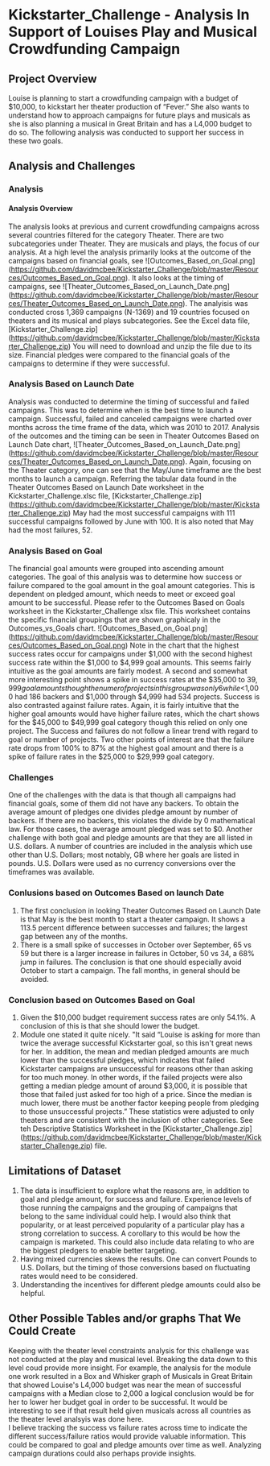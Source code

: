 # Kickstarter_Challenge - Analysis In Support of Louises Play and Musical Crowdfunding Campaign 
## Project Overview
Louise is planning to start a crowdfunding campaign with a budget of $10,000, to kickstart her theater production of “Fever.” She also wants to understand how to approach campaigns for future plays and musicals as she is also planning a musical in Great Britain and has a L4,000 budget to do so. The following analysis was conducted to support her success in these two goals.
## Analysis and Challenges
### Analysis
#### Analysis Overview
The analysis looks at previous and current crowdfunding campaigns across several countries filtered for the category Theater. There are two subcategories under Theater. They are musicals and plays, the focus of our analysis. At a high level the analysis primarily looks at the outcome of the campaigns based on financial goals, see ![Outcomes_Based_on_Goal.png] (https://github.com/davidmcbee/Kickstarter_Challenge/blob/master/Resources/Outcomes_Based_on_Goal.png). It also looks at the timing of campaigns, see ![Theater_Outcomes_Based_on_Launch_Date.png] (https://github.com/davidmcbee/Kickstarter_Challenge/blob/master/Resources/Theater_Outcomes_Based_on_Launch_Date.png). The analyisis was conducted cross 1,369 campaigns (N-1369) and 19 countries focused on theaters and its musical and plays subcategories. See the Excel data file, [Kickstarter_Challenge.zip] (https://github.com/davidmcbee/Kickstarter_Challenge/blob/master/Kickstarter_Challenge.zip) You will need to download and unzip the file due to its size. Financial pledges were compared to the financial goals of the campaigns to determine if they were successful.
### Analysis Based on Launch Date
Analysis was conducted to determine the timing of successful and failed campaigns. This was to determine when is the best time to launch a campaign. Successful, failed and canceled campaigns were charted over months across the time frame of the data, which was 2010 to 2017. Analysis of the outcomes and the timing can be seen in Theater Outcomes Based on Launch Date chart, ![Theater_Outcomes_Based_on_Launch_Date.png] (https://github.com/davidmcbee/Kickstarter_Challenge/blob/master/Resources/Theater_Outcomes_Based_on_Launch_Date.png). Again, focusing on the Theater category, one can see that the May/June timeframe are the best months to launch a campaign. Referring the tabular data found in the Theater Outcomes Based on Launch Date worksheet in the Kickstarter_Challenge.xlsc file, [Kickstarter_Challenge.zip] (https://github.com/davidmcbee/Kickstarter_Challenge/blob/master/Kickstarter_Challenge.zip) May had the most successful campaigns with 111 successful campaigns followed by June with 100. It is also noted that May had the most failures, 52.
### Analysis Based on Goal
The financial goal amounts were grouped into ascending amount categories. The goal of this analysis was to determine how success or failure compared to the goal amount in the goal amount categories. This is dependent on pledged amount, which needs to meet or exceed goal amount to be successful. Please refer to the Outcomes Based on Goals worksheet in the Kickstarter_Challenge xlsx file. This worksheet contains the specific financial groupings that are shown graphicaly in the Outcomes_vs_Goals chart. ![Outcomes_Based_on_Goal.png] (https://github.com/davidmcbee/Kickstarter_Challenge/blob/master/Resources/Outcomes_Based_on_Goal.png) Note in the chart that the highest success rates occur for campaigns under $1,000 with the second highest success rate within the $1,000 to $4,999 goal amounts. This seems fairly intuitive as the goal amounts are fairly modest. A second and somewhat more interesting point shows a spike in success rates at the $35,000 to $39,999 goal amounts though the numer of projects in this group was only 6 while <$1,000 had 186 backers and $1,000 through $4,999 had 534 projects. Success is also contrasted against failure rates. Again, it is fairly intuitive that the higher goal amounts would have higher failure rates, which the chart shows for the $45,000 to $49,999 goal category though this relied on only one project. The Success and failures do not follow a linear trend with regard to goal or number of projects. Two other points of interest are that the failure rate drops from 100% to 87% at the highest goal amount and there is a spike of failure rates in the $25,000 to $29,999 goal category.
### Challenges
One of the challenges with the data is that though all campaigns had financial goals, some of them did not have any backers. To obtain the average amount of pledges one divides pledge amount by number of backers. If there are no backers, this violates the divide by 0 mathematical law. For those cases, the average amount pledged was set to $0.
Another challenge with both goal and pledge amounts are that they are all listed in U.S. dollars. A number of countries are included in the analysis which use other than U.S. Dollars; most notably, GB where her goals are listed in pounds. U.S. Dollars were used as no currency conversions over the timeframes was available. 
### Conlusions based on Outcomes Based on launch Date
1. The first conclusion in looking Theater Outcomes Based on Launch Date is that May is the best month to start a theater campaign. It shows a 113.5 percent difference between successes and failures; the largest gap between any of the months.
2. There is a small spike of successes in October over September, 65 vs 59 but there is a larger increase in failures in October, 50 vs 34, a 68% jump in failures. The conclusion is that one should especially avoid October to start a campaign. The fall months, in general should be avoided.
### Conclusion based on Outcomes Based on Goal
1. Given the $10,000 budget requirement success rates are only 54.1%. A conclusion of this is that she should lower the budget.
2. Module one stated it quite nicely. "It said “Louise is asking for more than twice the average successful Kickstarter goal, so this isn't great news for her. In addition, the mean and median pledged amounts are much lower than the successful pledges, which indicates that failed Kickstarter campaigns are unsuccessful for reasons other than asking for too much money. In other words, if the failed projects were also getting a median pledge amount of around $3,000, it is possible that those that failed just asked for too high of a price. Since the median is much lower, there must be another factor keeping people from pledging to those unsuccessful projects.” These statistics were adjusted to only theaters and are consistent with the inclusion of other categories. See teh Descriptive Statistics Worksheet in the  [Kickstarter_Challenge.zip] (https://github.com/davidmcbee/Kickstarter_Challenge/blob/master/Kickstarter_Challenge.zip) file.
## Limitations of Dataset
1. The data is insufficient to explore what the reasons are, in addition to goal and pledge amount, for success and failure. Experience levels of those running the campaigns and the grouping of campaigns that belong to the same individual could help. I would also think that popularity, or at least perceived popularity of a particular play has a strong correlation to success. A corollary to this would be how the campaign is marketed. This could also include data relating to who are the biggest pledgers to enable better targeting. 
2. Having mixed currencies skews the results. One can convert Pounds to U.S. Dollars, but the timing of those conversions based on fluctuating rates would need to be considered.
3. Understanding the incentives for different pledge amounts could also be helpful.
## Other Possible Tables and/or graphs That We Could Create
Keeping with the theater level constraints analysis for this challenge was not conducted at the play and musical level. Breaking the data down to this level  coud provide more insight. For example, the analysis for the module one work resulted in a Box and Whisker graph of Musicals in Great Britain that showed Louise's L4,000 budget was near the mean of successful campaigns with a Median close to 2,000 a logical conclusion would be for her to lower her budget goal in order to be successful. It would be interesting to see if that result held given musicals across all countries as the theater level analsyis was done here.   
I believe tracking the success vs failure rates across time to indicate the different success/failure ratios would provide valuable information. This could be compared to goal and pledge amounts over time as well.
Analyzing campaign durations could also perhaps provide insights. 
